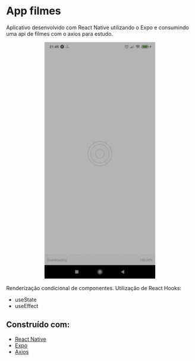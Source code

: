 # App filmes

Aplicativo desenvolvido com React Native utilizando o Expo e consumindo uma api de filmes com o axios para estudo.

<p align="center">
	<img src="./src/filmes.gif/" title="Visualização do projeto final" />
</p>

Renderização condicional de componentes.
Utilização de React Hooks:
- useState
- useEffect 

## Construído com:
- [React Native](https://reactnative.dev/)
- [Expo](https://expo.dev/)
- [Axios](https://www.npmjs.com/package/axios)
